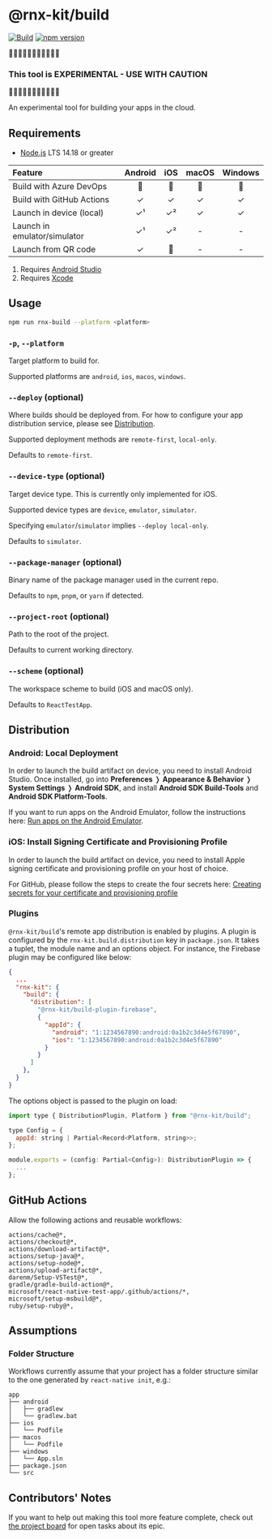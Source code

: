 # @rnx-kit/build

[![Build](https://github.com/microsoft/rnx-kit/actions/workflows/build.yml/badge.svg)](https://github.com/microsoft/rnx-kit/actions/workflows/build.yml)
[![npm version](https://img.shields.io/npm/v/@rnx-kit/build)](https://www.npmjs.com/package/@rnx-kit/build)

🚧🚧🚧🚧🚧🚧🚧🚧🚧🚧🚧

### This tool is EXPERIMENTAL - USE WITH CAUTION

🚧🚧🚧🚧🚧🚧🚧🚧🚧🚧🚧

An experimental tool for building your apps in the cloud.

## Requirements

- [Node.js](https://nodejs.org/en/download/) LTS 14.18 or greater

| Feature                      | Android | iOS | macOS | Windows |
| :--------------------------- | :-----: | :-: | :---: | :-----: |
| Build with Azure DevOps      |   🚧    | 🚧  |  🚧   |   🚧    |
| Build with GitHub Actions    |    ✓    |  ✓  |   ✓   |    ✓    |
| Launch in device (local)     |   ✓¹    | ✓²  |   ✓   |    ✓    |
| Launch in emulator/simulator |   ✓¹    | ✓²  |   -   |    -    |
| Launch from QR code          |    ✓    | 🚧  |   -   |    -    |

1. Requires [Android Studio](https://developer.android.com/studio)
2. Requires [Xcode](https://developer.apple.com/xcode/)

## Usage

```sh
npm run rnx-build --platform <platform>
```

### `-p`, `--platform`

Target platform to build for.

Supported platforms are `android`, `ios`, `macos`, `windows`.

### `--deploy` (optional)

Where builds should be deployed from. For how to configure your app distribution
service, please see [Distribution](#distribution).

Supported deployment methods are `remote-first`, `local-only`.

Defaults to `remote-first`.

### `--device-type` (optional)

Target device type. This is currently only implemented for iOS.

Supported device types are `device`, `emulator`, `simulator`.

Specifying `emulator`/`simulator` implies `--deploy local-only`.

Defaults to `simulator`.

### `--package-manager` (optional)

Binary name of the package manager used in the current repo.

Defaults to `npm`, `pnpm`, or `yarn` if detected.

### `--project-root` (optional)

Path to the root of the project.

Defaults to current working directory.

### `--scheme` (optional)

The workspace scheme to build (iOS and macOS only).

Defaults to `ReactTestApp`.

## Distribution

### Android: Local Deployment

In order to launch the build artifact on device, you need to install Android
Studio. Once installed, go into **Preferences** ❭ **Appearance & Behavior** ❭
**System Settings** ❭ **Android SDK**, and install **Android SDK Build-Tools**
and **Android SDK Platform-Tools**.

If you want to run apps on the Android Emulator, follow the instructions here:
[Run apps on the Android Emulator](https://developer.android.com/studio/run/emulator).

### iOS: Install Signing Certificate and Provisioning Profile

In order to launch the build artifact on device, you need to install Apple
signing certificate and provisioning profile on your host of choice.

For GitHub, please follow the steps to create the four secrets here:
[Creating secrets for your certificate and provisioning profile](https://docs.github.com/en/actions/deployment/deploying-xcode-applications/installing-an-apple-certificate-on-macos-runners-for-xcode-development#creating-secrets-for-your-certificate-and-provisioning-profile)

### Plugins

`@rnx-kit/build`'s remote app distribution is enabled by plugins. A plugin is
configured by the `rnx-kit.build.distribution` key in `package.json`. It takes a
tuplet, the module name and an options object. For instance, the Firebase plugin
may be configured like below:

```json
{
  ...
  "rnx-kit": {
    "build": {
      "distribution": [
        "@rnx-kit/build-plugin-firebase",
        {
          "appId": {
            "android": "1:1234567890:android:0a1b2c3d4e5f67890",
            "ios": "1:1234567890:android:0a1b2c3d4e5f67890"
          }
        }
      ]
    },
  }
}
```

The options object is passed to the plugin on load:

```js
import type { DistributionPlugin, Platform } from "@rnx-kit/build";

type Config = {
  appId: string | Partial<Record<Platform, string>>;
};

module.exports = (config: Partial<Config>): DistributionPlugin => {
  ...
};
```

## GitHub Actions

Allow the following actions and reusable workflows:

```
actions/cache@*,
actions/checkout@*,
actions/download-artifact@*,
actions/setup-java@*,
actions/setup-node@*,
actions/upload-artifact@*,
darenm/Setup-VSTest@*,
gradle/gradle-build-action@*,
microsoft/react-native-test-app/.github/actions/*,
microsoft/setup-msbuild@*,
ruby/setup-ruby@*,
```

## Assumptions

### Folder Structure

Workflows currently assume that your project has a folder structure similar to
the one generated by `react-native init`, e.g.:

    app
    ├── android
    │   ├── gradlew
    │   └── gradlew.bat
    ├── ios
    │   └── Podfile
    ├── macos
    │   └── Podfile
    ├── windows
    │   └── App.sln
    ├── package.json
    └── src

## Contributors' Notes

If you want to help out making this tool more feature complete, check out
[the project board](https://github.com/orgs/microsoft/projects/283/views/1?query=is%3Aopen+sort%3Aupdated-desc)
for open tasks about its epic.
